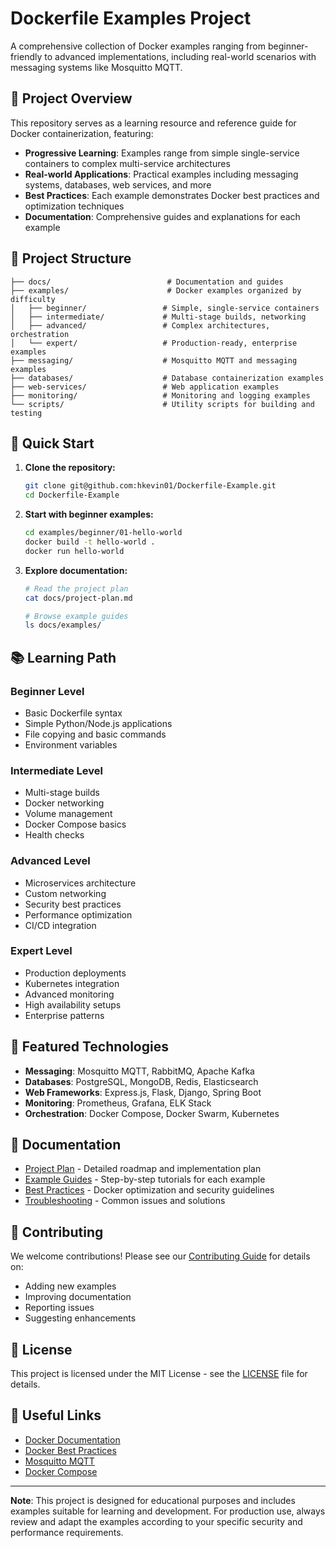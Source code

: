 # Dockerfile Examples Project

A comprehensive collection of Docker examples ranging from beginner-friendly to advanced implementations, including real-world scenarios with messaging systems like Mosquitto MQTT.

## 🎯 Project Overview

This repository serves as a learning resource and reference guide for Docker containerization, featuring:

- **Progressive Learning**: Examples range from simple single-service containers to complex multi-service architectures
- **Real-world Applications**: Practical examples including messaging systems, databases, web services, and more
- **Best Practices**: Each example demonstrates Docker best practices and optimization techniques
- **Documentation**: Comprehensive guides and explanations for each example

## 📁 Project Structure

```
├── docs/                          # Documentation and guides
├── examples/                      # Docker examples organized by difficulty
│   ├── beginner/                 # Simple, single-service containers
│   ├── intermediate/             # Multi-stage builds, networking
│   ├── advanced/                 # Complex architectures, orchestration
│   └── expert/                   # Production-ready, enterprise examples
├── messaging/                    # Mosquitto MQTT and messaging examples
├── databases/                    # Database containerization examples
├── web-services/                 # Web application examples
├── monitoring/                   # Monitoring and logging examples
└── scripts/                      # Utility scripts for building and testing
```

## 🚀 Quick Start

1. **Clone the repository:**
   ```bash
   git clone git@github.com:hkevin01/Dockerfile-Example.git
   cd Dockerfile-Example
   ```

2. **Start with beginner examples:**
   ```bash
   cd examples/beginner/01-hello-world
   docker build -t hello-world .
   docker run hello-world
   ```

3. **Explore documentation:**
   ```bash
   # Read the project plan
   cat docs/project-plan.md
   
   # Browse example guides
   ls docs/examples/
   ```

## 📚 Learning Path

### Beginner Level
- Basic Dockerfile syntax
- Simple Python/Node.js applications
- File copying and basic commands
- Environment variables

### Intermediate Level
- Multi-stage builds
- Docker networking
- Volume management
- Docker Compose basics
- Health checks

### Advanced Level
- Microservices architecture
- Custom networking
- Security best practices
- Performance optimization
- CI/CD integration

### Expert Level
- Production deployments
- Kubernetes integration
- Advanced monitoring
- High availability setups
- Enterprise patterns

## 🔧 Featured Technologies

- **Messaging**: Mosquitto MQTT, RabbitMQ, Apache Kafka
- **Databases**: PostgreSQL, MongoDB, Redis, Elasticsearch
- **Web Frameworks**: Express.js, Flask, Django, Spring Boot
- **Monitoring**: Prometheus, Grafana, ELK Stack
- **Orchestration**: Docker Compose, Docker Swarm, Kubernetes

## 📖 Documentation

- [Project Plan](docs/project-plan.md) - Detailed roadmap and implementation plan
- [Example Guides](docs/examples/) - Step-by-step tutorials for each example
- [Best Practices](docs/best-practices.md) - Docker optimization and security guidelines
- [Troubleshooting](docs/troubleshooting.md) - Common issues and solutions

## 🤝 Contributing

We welcome contributions! Please see our [Contributing Guide](docs/contributing.md) for details on:
- Adding new examples
- Improving documentation
- Reporting issues
- Suggesting enhancements

## 📄 License

This project is licensed under the MIT License - see the [LICENSE](LICENSE) file for details.

## 🔗 Useful Links

- [Docker Documentation](https://docs.docker.com/)
- [Docker Best Practices](https://docs.docker.com/develop/dev-best-practices/)
- [Mosquitto MQTT](https://mosquitto.org/)
- [Docker Compose](https://docs.docker.com/compose/)

---

**Note**: This project is designed for educational purposes and includes examples suitable for learning and development. For production use, always review and adapt the examples according to your specific security and performance requirements.
